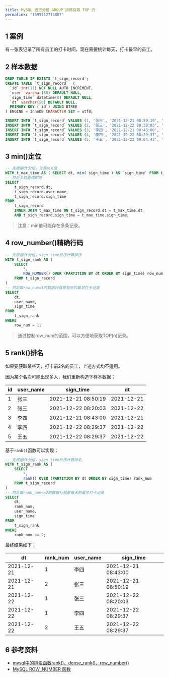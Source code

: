 ```yaml
---
title: MySQL 进行分组 GROUP 排序后取 TOP 行
permalink: "1695712714807"
---
```


## 1 案例

有一张表记录了所有员工的打卡时间，现在需要统计每天，打卡最早的员工。

## 2 样本数据

```sql
DROP TABLE IF EXISTS `t_sign_record`;
CREATE TABLE `t_sign_record`  (
  `id` int(11) NOT NULL AUTO_INCREMENT,
  `user` varchar(50) DEFAULT NULL,
  `sign_time` datetime(0) DEFAULT NULL,
  `dt` varchar(50) DEFAULT NULL,
  PRIMARY KEY (`id`) USING BTREE
) ENGINE = InnoDB CHARACTER SET = utf8;

INSERT INTO `t_sign_record` VALUES (1, '张三', '2021-12-21 08:50:19', '2021-12-21');
INSERT INTO `t_sign_record` VALUES (2, '张三', '2021-12-22 08:30:03', '2021-12-22');
INSERT INTO `t_sign_record` VALUES (3, '李四', '2021-12-21 08:43:00', '2021-12-21');
INSERT INTO `t_sign_record` VALUES (4, '李四', '2021-12-22 08:29:37', '2021-12-22');
INSERT INTO `t_sign_record` VALUES (5, '王五', '2021-12-22 09:04:43', '2021-12-22');
```

## 3 min()定位

```sql
-- 先根据dt分组，计算min值
WITH t_max_time AS ( SELECT dt, min( sign_time ) AS `sign_time` FROM t_sign_record GROUP BY dt ) 
-- 然后关联查询即可
SELECT
	t_sign_record.dt,
	t_sign_record.user_name,
	t_sign_record.sign_time 
FROM
	t_sign_record
	INNER JOIN t_max_time ON t_sign_record.dt = t_max_time.dt 
	AND t_sign_record.sign_time = t_max_time.sign_time;
```

> 注意：min值可能存在多条记录。

## 4 row_number()精确行码

```sql
-- 先根据dt分组，sign_time升序计算排序
WITH t_sign_rank AS ( 
	SELECT 
		*, 
		ROW_NUMBER() OVER (PARTITION BY dt ORDER BY sign_time) row_num 	
	FROM t_sign_record 
) 
-- 然后取row_num=1的数据行就是每天的最早打卡记录
SELECT
	dt,
	user_name,
	sign_time 
FROM
	t_sign_rank 
WHERE
	row_num = 1;
```

> 通过控制row_num的范围，可以方便地获取TOP(n)记录。

## 5 rank()排名

如果要获取某些天，打卡前2名的员工，上述方式均不适用。

因为某个名次可能出现多人，我们重新构造下样本数据；

| id   | user_name | sign_time           | dt         |
| ---- | --------- | ------------------- | ---------- |
| 1    | 张三      | 2021-12-21 08:50:19 | 2021-12-21 |
| 2    | 张三      | 2021-12-22 08:20:03 | 2021-12-22 |
| 3    | 李四      | 2021-12-21 08:43:00 | 2021-12-21 |
| 4    | 李四      | 2021-12-22 08:29:37 | 2021-12-22 |
| 5    | 王五      | 2021-12-22 08:29:37 | 2021-12-22 |

基于`rank()`函数可以实现；

```sql
-- 先根据dt分组，sign_time升序计算排名
WITH t_sign_rank AS ( 
	SELECT 
		*, 
		rank() OVER (PARTITION BY dt ORDER BY sign_time) rank_num
	FROM t_sign_record 
) 
-- 然后取rank_num<=2的数据行就是每天的最早打卡记录
SELECT
	dt,
  	rank_num,
	user_name,
	sign_time 
FROM
	t_sign_rank 
WHERE
	rank_num <= 2;
```

最终结果如下；

| dt         | rank_num | user_name | sign_time           |
| ---------- | -------- | --------- | ------------------- |
| 2021-12-21 | 1        | 李四      | 2021-12-21 08:43:00 |
| 2021-12-21 | 2        | 张三      | 2021-12-21 08:50:19 |
| 2021-12-22 | 1        | 张三      | 2021-12-22 08:20:03 |
| 2021-12-22 | 1        | 李四      | 2021-12-22 08:29:37 |
| 2021-12-22 | 2        | 王五      | 2021-12-22 08:29:37 |

## 6 参考资料

- [mysql中的排名函数rank()、dense_rank()、row_number()](https://www.cnblogs.com/wangshx666/p/14002629.html)
- [MySQL ROW_NUMBER 函数](https://www.begtut.com/mysql/mysql-row-number-function.html)